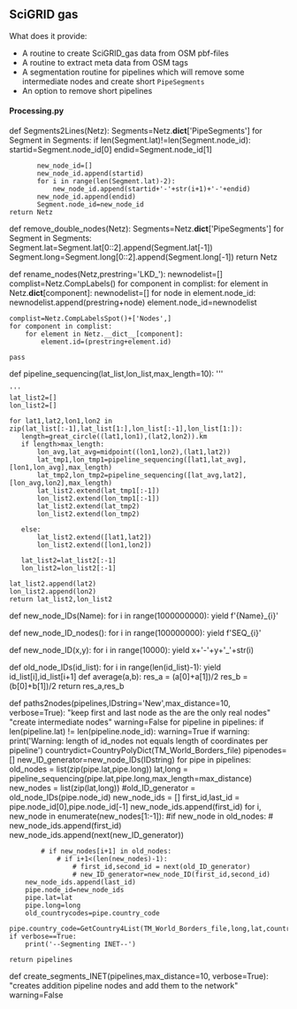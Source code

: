 ## SciGRID gas

What does it provide:

- A routine to create SciGRID_gas data from OSM pbf-files
- A routine to extract meta data from OSM tags 
- A segmentation routine for pipelines which will remove some intermediate nodes and create short `PipeSegments`
- An option to remove short pipelines


#### Processing.py

def Segments2Lines(Netz):
    Segments=Netz.__dict__['PipeSegments']
    for Segment in Segments:
        if len(Segment.lat)!=len(Segment.node_id):
           startid=Segment.node_id[0]
           endid=Segment.node_id[1]
           
           new_node_id=[]
           new_node_id.append(startid)
           for i in range(len(Segment.lat)-2):
               new_node_id.append(startid+'-'+str(i+1)+'-'+endid)
           new_node_id.append(endid)
           Segment.node_id=new_node_id
    return Netz

def remove_double_nodes(Netz):
    Segments=Netz.__dict__['PipeSegments']
    for Segment in Segments:
        Segment.lat=Segment.lat[0::2].append(Segment.lat[-1])
        Segment.long=Segment.long[0::2].append(Segment.long[-1])
    return Netz

def rename_nodes(Netz,prestring='LKD_'):
    newnodelist=[]
    complist=Netz.CompLabels()
    for component in complist:
        for element in Netz.__dict__[component]:
            newnodelist=[]
            for node in element.node_id:
                newnodelist.append(prestring+node)
            element.node_id=newnodelist
            
    complist=Netz.CompLabelsSpot()+['Nodes',]
    for component in complist:
        for element in Netz.__dict__[component]:
            element.id=(prestring+element.id)
            
    pass


def pipeline_sequencing(lat_list,lon_list,max_length=10):
    '''

    '''
    lat_list2=[]
    lon_list2=[]

    for lat1,lat2,lon1,lon2 in zip(lat_list[:-1],lat_list[1:],lon_list[:-1],lon_list[1:]):
       length=great_circle((lat1,lon1),(lat2,lon2)).km
       if length>max_length:
           lon_avg,lat_avg=midpoint((lon1,lon2),(lat1,lat2))
           lat_tmp1,lon_tmp1=pipeline_sequencing([lat1,lat_avg],[lon1,lon_avg],max_length)
           lat_tmp2,lon_tmp2=pipeline_sequencing([lat_avg,lat2],[lon_avg,lon2],max_length)
           lat_list2.extend(lat_tmp1[:-1])
           lon_list2.extend(lon_tmp1[:-1])
           lat_list2.extend(lat_tmp2)
           lon_list2.extend(lon_tmp2)

       else:
           lat_list2.extend([lat1,lat2])
           lon_list2.extend([lon1,lon2])

       lat_list2=lat_list2[:-1]
       lon_list2=lon_list2[:-1]

    lat_list2.append(lat2)
    lon_list2.append(lon2)
    return lat_list2,lon_list2


def new_node_IDs(Name):
    for i in range(1000000000):
        yield f'{Name}_{i}'


def new_node_ID_nodes():
    for i in range(100000000):
        yield f'SEQ_{i}'

def new_node_ID(x,y):
    for i in range(10000):
        yield x+'-'+y+'_'+str(i)

def old_node_IDs(id_list):
    for i in range(len(id_list)-1):
        yield id_list[i],id_list[i+1]
def average(a,b):
    res_a = (a[0]+a[1])/2
    res_b = (b[0]+b[1])/2
    return res_a,res_b


def paths2nodes(pipelines,IDstring='New',max_distance=10, verbose=True):
    "keep first and last node as the are the only real nodes"
    "create intermediate nodes"
    warning=False
    for pipeline in pipelines:
        if len(pipeline.lat) != len(pipeline.node_id):
            warning=True
    if warning:
        print('Warning: length of id_nodes not equals length of coordinates per pipeline')
    countrydict=CountryPolyDict(TM_World_Borders_file)
    pipenodes=[]
    new_ID_generator=new_node_IDs(IDstring)
    for pipe in pipelines:
        old_nodes = list(zip(pipe.lat,pipe.long))
        lat,long = pipeline_sequencing(pipe.lat,pipe.long,max_length=max_distance)
        new_nodes = list(zip(lat,long))
        #old_ID_generator = old_node_IDs(pipe.node_id)
        new_node_ids = []
        first_id,last_id = pipe.node_id[0],pipe.node_id[-1]
        new_node_ids.append(first_id)
        for i, new_node in enumerate(new_nodes[1:-1]):
            #if new_node in old_nodes:
            #    new_node_ids.append(first_id)
            new_node_ids.append(next(new_ID_generator))


            # if new_nodes[i+1] in old_nodes:
                # if i+1<(len(new_nodes)-1):
                    # first_id,second_id = next(old_ID_generator)
                    # new_ID_generator=new_node_ID(first_id,second_id)
        new_node_ids.append(last_id)
        pipe.node_id=new_node_ids
        pipe.lat=lat
        pipe.long=long
        old_countrycodes=pipe.country_code
        pipe.country_code=GetCountry4List(TM_World_Borders_file,long,lat,countrydict,old_countrycodes)
    if verbose==True:
        print('--Segmenting INET--')

    return pipelines




def create_segments_INET(pipelines,max_distance=10, verbose=True):
    "creates addition pipeline nodes and add them to the network"
    warning=False

